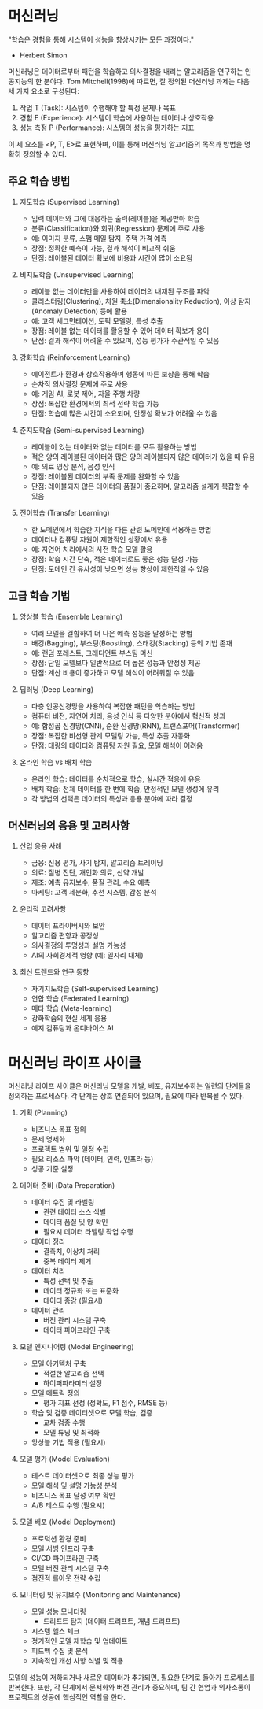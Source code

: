 # 머신러닝

"학습은 경험을 통해 시스템이 성능을 향상시키는 모든 과정이다." 
- Herbert Simon

머신러닝은 데이터로부터 패턴을 학습하고 의사결정을 내리는 알고리즘을 연구하는 인공지능의 한 분야다. Tom Mitchell(1998)에 따르면, 잘 정의된 머신러닝 과제는 다음 세 가지 요소로 구성된다:

1. 작업 T (Task): 시스템이 수행해야 할 특정 문제나 목표
2. 경험 E (Experience): 시스템이 학습에 사용하는 데이터나 상호작용
3. 성능 측정 P (Performance): 시스템의 성능을 평가하는 지표

이 세 요소를 <P, T, E>로 표현하며, 이를 통해 머신러닝 알고리즘의 목적과 방법을 명확히 정의할 수 있다.

## 주요 학습 방법

1. 지도학습 (Supervised Learning)
   - 입력 데이터와 그에 대응하는 출력(레이블)을 제공받아 학습
   - 분류(Classification)와 회귀(Regression) 문제에 주로 사용
   - 예: 이미지 분류, 스팸 메일 탐지, 주택 가격 예측
   - 장점: 정확한 예측이 가능, 결과 해석이 비교적 쉬움
   - 단점: 레이블된 데이터 확보에 비용과 시간이 많이 소요됨

2. 비지도학습 (Unsupervised Learning)
   - 레이블 없는 데이터만을 사용하여 데이터의 내재된 구조를 파악
   - 클러스터링(Clustering), 차원 축소(Dimensionality Reduction), 이상 탐지(Anomaly Detection) 등에 활용
   - 예: 고객 세그먼테이션, 토픽 모델링, 특성 추출
   - 장점: 레이블 없는 데이터를 활용할 수 있어 데이터 확보가 용이
   - 단점: 결과 해석이 어려울 수 있으며, 성능 평가가 주관적일 수 있음

3. 강화학습 (Reinforcement Learning)
   - 에이전트가 환경과 상호작용하며 행동에 따른 보상을 통해 학습
   - 순차적 의사결정 문제에 주로 사용
   - 예: 게임 AI, 로봇 제어, 자율 주행 차량
   - 장점: 복잡한 환경에서의 최적 전략 학습 가능
   - 단점: 학습에 많은 시간이 소요되며, 안정성 확보가 어려울 수 있음

4. 준지도학습 (Semi-supervised Learning)
   - 레이블이 있는 데이터와 없는 데이터를 모두 활용하는 방법
   - 적은 양의 레이블된 데이터와 많은 양의 레이블되지 않은 데이터가 있을 때 유용
   - 예: 의료 영상 분석, 음성 인식
   - 장점: 레이블된 데이터의 부족 문제를 완화할 수 있음
   - 단점: 레이블되지 않은 데이터의 품질이 중요하며, 알고리즘 설계가 복잡할 수 있음

5. 전이학습 (Transfer Learning)
   - 한 도메인에서 학습한 지식을 다른 관련 도메인에 적용하는 방법
   - 데이터나 컴퓨팅 자원이 제한적인 상황에서 유용
   - 예: 자연어 처리에서의 사전 학습 모델 활용
   - 장점: 학습 시간 단축, 적은 데이터로도 좋은 성능 달성 가능
   - 단점: 도메인 간 유사성이 낮으면 성능 향상이 제한적일 수 있음

## 고급 학습 기법

1. 앙상블 학습 (Ensemble Learning)
   - 여러 모델을 결합하여 더 나은 예측 성능을 달성하는 방법
   - 배깅(Bagging), 부스팅(Boosting), 스태킹(Stacking) 등의 기법 존재
   - 예: 랜덤 포레스트, 그래디언트 부스팅 머신
   - 장점: 단일 모델보다 일반적으로 더 높은 성능과 안정성 제공
   - 단점: 계산 비용이 증가하고 모델 해석이 어려워질 수 있음

2. 딥러닝 (Deep Learning)
   - 다층 인공신경망을 사용하여 복잡한 패턴을 학습하는 방법
   - 컴퓨터 비전, 자연어 처리, 음성 인식 등 다양한 분야에서 혁신적 성과
   - 예: 합성곱 신경망(CNN), 순환 신경망(RNN), 트랜스포머(Transformer)
   - 장점: 복잡한 비선형 관계 모델링 가능, 특성 추출 자동화
   - 단점: 대량의 데이터와 컴퓨팅 자원 필요, 모델 해석이 어려움

3. 온라인 학습 vs 배치 학습
   - 온라인 학습: 데이터를 순차적으로 학습, 실시간 적응에 유용
   - 배치 학습: 전체 데이터를 한 번에 학습, 안정적인 모델 생성에 유리
   - 각 방법의 선택은 데이터의 특성과 응용 분야에 따라 결정

## 머신러닝의 응용 및 고려사항

1. 산업 응용 사례
   - 금융: 신용 평가, 사기 탐지, 알고리즘 트레이딩
   - 의료: 질병 진단, 개인화 의료, 신약 개발
   - 제조: 예측 유지보수, 품질 관리, 수요 예측
   - 마케팅: 고객 세분화, 추천 시스템, 감성 분석

2. 윤리적 고려사항
   - 데이터 프라이버시와 보안
   - 알고리즘 편향과 공정성
   - 의사결정의 투명성과 설명 가능성
   - AI의 사회경제적 영향 (예: 일자리 대체)

3. 최신 트렌드와 연구 동향
   - 자기지도학습 (Self-supervised Learning)
   - 연합 학습 (Federated Learning)
   - 메타 학습 (Meta-learning)
   - 강화학습의 현실 세계 응용
   - 에지 컴퓨팅과 온디바이스 AI

# 머신러닝 라이프 사이클

머신러닝 라이프 사이클은 머신러닝 모델을 개발, 배포, 유지보수하는 일련의 단계들을 정의하는 프로세스다. 각 단계는 상호 연결되어 있으며, 필요에 따라 반복될 수 있다.

1. 기획 (Planning)
   - 비즈니스 목표 정의
   - 문제 명세화
   - 프로젝트 범위 및 일정 수립
   - 필요 리소스 파악 (데이터, 인력, 인프라 등)
   - 성공 기준 설정

2. 데이터 준비 (Data Preparation)
   - 데이터 수집 및 라벨링
     * 관련 데이터 소스 식별
     * 데이터 품질 및 양 확인
     * 필요시 데이터 라벨링 작업 수행
   - 데이터 정리
     * 결측치, 이상치 처리
     * 중복 데이터 제거
   - 데이터 처리
     * 특성 선택 및 추출
     * 데이터 정규화 또는 표준화
     * 데이터 증강 (필요시)
   - 데이터 관리
     * 버전 관리 시스템 구축
     * 데이터 파이프라인 구축

3. 모델 엔지니어링 (Model Engineering)
   - 모델 아키텍처 구축
     * 적절한 알고리즘 선택
     * 하이퍼파라미터 설정
   - 모델 메트릭 정의
     * 평가 지표 선정 (정확도, F1 점수, RMSE 등)
   - 학습 및 검증 데이터셋으로 모델 학습, 검증
     * 교차 검증 수행
     * 모델 튜닝 및 최적화
   - 앙상블 기법 적용 (필요시)

4. 모델 평가 (Model Evaluation)
   - 테스트 데이터셋으로 최종 성능 평가
   - 모델 해석 및 설명 가능성 분석
   - 비즈니스 목표 달성 여부 확인
   - A/B 테스트 수행 (필요시)

5. 모델 배포 (Model Deployment)
   - 프로덕션 환경 준비
   - 모델 서빙 인프라 구축
   - CI/CD 파이프라인 구축
   - 모델 버전 관리 시스템 구축
   - 점진적 롤아웃 전략 수립

6. 모니터링 및 유지보수 (Monitoring and Maintenance)
   - 모델 성능 모니터링
     * 드리프트 탐지 (데이터 드리프트, 개념 드리프트)
   - 시스템 헬스 체크
   - 정기적인 모델 재학습 및 업데이트
   - 피드백 수집 및 분석
   - 지속적인 개선 사항 식별 및 적용

모델의 성능이 저하되거나 새로운 데이터가 추가되면, 필요한 단계로 돌아가 프로세스를 반복한다. 또한, 각 단계에서 문서화와 버전 관리가 중요하며, 팀 간 협업과 의사소통이 프로젝트의 성공에 핵심적인 역할을 한다.

